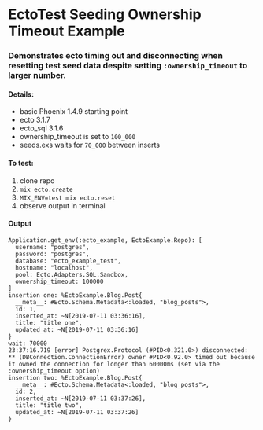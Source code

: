 # EctoTest Seeding Ownership Timeout Example

### Demonstrates ecto timing out and disconnecting when resetting test seed data despite setting `:ownership_timeout` to larger number.

#### Details:
- basic Phoenix 1.4.9 starting point
- ecto 3.1.7
- ecto_sql 3.1.6
- ownership_timeout is set to `100_000`
- seeds.exs waits for `70_000` between inserts

#### To test:
1. clone repo
2. `mix ecto.create`
3. `MIX_ENV=test mix ecto.reset`
4. observe output in terminal

#### Output

```
Application.get_env(:ecto_example, EctoExample.Repo): [
  username: "postgres",
  password: "postgres",
  database: "ecto_example_test",
  hostname: "localhost",
  pool: Ecto.Adapters.SQL.Sandbox,
  ownership_timeout: 100000
]
insertion one: %EctoExample.Blog.Post{
  __meta__: #Ecto.Schema.Metadata<:loaded, "blog_posts">,
  id: 1,
  inserted_at: ~N[2019-07-11 03:36:16],
  title: "title one",
  updated_at: ~N[2019-07-11 03:36:16]
}
wait: 70000
23:37:16.719 [error] Postgrex.Protocol (#PID<0.321.0>) disconnected: ** (DBConnection.ConnectionError) owner #PID<0.92.0> timed out because it owned the connection for longer than 60000ms (set via the :ownership_timeout option)
insertion two: %EctoExample.Blog.Post{
  __meta__: #Ecto.Schema.Metadata<:loaded, "blog_posts">,
  id: 2,
  inserted_at: ~N[2019-07-11 03:37:26],
  title: "title two",
  updated_at: ~N[2019-07-11 03:37:26]
}
```